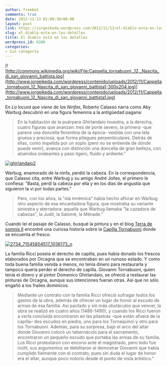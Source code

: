 ```yaml
---
author: freebot
comments: true
date: 2012-11-13 01:09:30+00:00
layout: post
link: https://jorgeikeda.wordpress.com/2012/11/12/el-diablo-esta-en-los-detalles/
slug: el-diablo-esta-en-los-detalles
title: El diablo está en los detalles
wordpress_id: 6208
categories:
- Sin categoría
---
```


[![http://commons.wikimedia.org/wiki/File:Cappella_tornabuoni,_12,_Nascita_di_san_giovanni_battista.jpg](http://www.jorgeikeda.com/wordpress/contenido/uploads/2012/11/Cappella_tornabuoni_12_Nascita_di_san_giovanni_battista1-300x204.jpg)](http://www.jorgeikeda.com/wordpress/contenido/uploads/2012/11/Cappella_tornabuoni_12_Nascita_di_san_giovanni_battista1.jpg)

En _La locura que viene de las Ninfas_, Roberto Calasso narra como  Aby Warbug descubrió en una figura femenina a la antigüedad pagana:




<blockquote>En la habitación de la puérpera Ghirlandaio muestra, a la derecha, cuatro figuras que avanzan: tres de porte severo, la primera -que parece una doncella florentina de la época- vestida con una tela gruesa y preciosa, que forma pliegues perpenticulares. Detrás de ellas, como impelida por un soplo (pero no se entiende de dónde puede venir), avanza con distinción una doncella de gran belleza, con atuendos ondeantes y paso ligero, fluido y ardiente."</blockquote>



[![ghirlandaio2](http://www.jorgeikeda.com/wordpress/contenido/uploads/2012/11/ghirlandaio2-300x220.jpg)](http://www.jorgeikeda.com/wordpress/contenido/uploads/2012/11/ghirlandaio2.jpg)

Warbug, enamorado de la ninfa, perdió la cabeza. En la correspondencia, que Calasso cita, entre Warbug y su amigo André Jolles, el primero le confiesa: "Basta, perdí la cabeza por ella y en los días de angustia que siguieron la vi por todas partes."


<blockquote>Pero, con los años, la "ola mnémica" había hecho aflorar en Warbug otro aspecto de esa encantadora figura, que mostraba su variante siniestra y aterradora: aquella que Warbug llamaba "la cazadora de cabezas", la Judit, la Salomé, la Ménade."</blockquote>


Cuando leí el pasaje de Calasso, busqué la pintura y en el blog [Terra de somnis II](http://terradesomnis.blogspot.mx/2009/05/la-deliciosa-serenidad-de-il.html) encontré una curiosa historia sobre la [Capilla Tornabuoni](http://es.wikipedia.org/wiki/Capilla_Tornabuoni) donde se encuenta el fresco. 

[![2734_71545804517_1036173_n](http://www.jorgeikeda.com/wordpress/contenido/uploads/2012/11/2734_71545804517_1036173_n-225x300.jpg)](http://www.jorgeikeda.com/wordpress/contenido/uploads/2012/11/2734_71545804517_1036173_n.jpg)

La familia Ricci poseía el derecho  de capilla, pues había donado los frescos elaborados por Orcagna que se encontraban en un ruinoso estado. Y como toda buena familia venida a menos, no tenía dinero para restaurarla y tampoco quería perder el derecho de capilla. Giovanni Tornabuoni, quien tenía el dinero y al pintor Domenico Ghirlandaio, se ofreció a restaurar las pinturas de Orcagna, aunque sus intenciones fueran otras. Así que no sólo engañó a los frailes dominicos. 




<blockquote>Mediante un contrato con la familia Ricci ofreció sufragar todos los gastos de la obra, además de ofrecer un lugar de honor al escudo de armas de esa familia. Así pactado y sin más obstáculos que vencer, la obra se realizó en cuatro años (1486-1490), y cuando los Ricci fueron a verla concluida encontraron en las pilastras –que están afuera de la capilla– dos escudos en piedra, uno para los Tornaquinci y otro para los Tornabuoni. Además, para su sorpresa, bajo el arco del altar donde Giovanni colocó un tabernáculo para el sacramento, encontraron un pequeño escudo que portaba las armas de su familia. Los Ricci protestaron con encono ante el magistrado, pero todo fue inútil, sus argumentos se debilitaron al demostrar Giovanni que había cumplido fielmente con el contrato, pues sin duda el lugar de honor era el altar, aunque poco notorio desde el punto de vista artístico."</blockquote>
